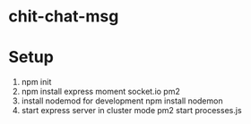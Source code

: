 # chit-chat-msg

Setup
=====
1) npm init
2) npm install express moment socket.io pm2
3) install nodemod for development
   npm install nodemon
4) start express server in cluster mode
   pm2 start processes.js